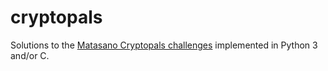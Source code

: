 # cryptopals
Solutions to the [Matasano Cryptopals challenges](https://cryptopals.com/) implemented in Python 3 and/or C.
